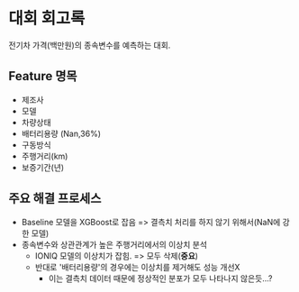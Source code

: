 # 대회 회고록
전기차 가격(백만원)의 종속변수를 예측하는 대회.
## Feature 명목
- 제조사
- 모델
- 차량상태
- 배터리용량 (Nan,36%)
- 구동방식
- 주행거리(km)
- 보증기간(년)

## 주요 해결 프로세스
- Baseline 모델을 XGBoost로 잡음 => 결측치 처리를 하지 않기 위해서(NaN에 강한 모델)
- 종속변수와 상관관계가 높은 주행거리에서의 이상치 분석
  - IONIQ 모델의 이상치가 잡힘. => 모두 삭제(**중요**)
  - 반대로 '배터리용량'의 경우에는 이상치를 제거해도 성능 개선X
      - 이는 결측치 데이터 때문에 정상적인 분포가 모두 나타나지 않은듯...?
   
